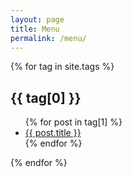 ```yaml
---
layout: page
title: Menu
permalink: /menu/
---
```


<div>

  {% for tag in site.tags %}
    <h2 class="post-list-heading">{{ tag[0] }}</h2>
    <ul>
        {% for post in tag[1] %} 
            <li> <a href="{{ post.url }}">{{ post.title }}</a> </li> 
        {% endfor %}
    </ul>
  {% endfor %}

</div>